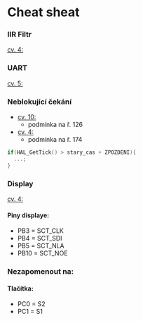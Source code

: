 # Cheat sheat
### IIR Filtr
[cv. 4: ](https://github.com/JanRajm/Microcontrollers-and-embedded-systems/tree/MSK/cv04/Core/Src)

### UART
[cv. 5: ](https://github.com/JanRajm/Microcontrollers-and-embedded-systems/blob/MSK/cv05/cv05/Core/Src/main.c)

### Neblokující čekání
- [cv. 10:](https://github.com/JanRajm/Microcontrollers-and-embedded-systems/blob/MSK/cv10/Core/Src/main.c)
  - podmínka na ř. 126
- [cv. 4:](https://github.com/JanRajm/Microcontrollers-and-embedded-systems/blob/MSK/cv04/Core/Src/main.c)
  - podmínka na ř. 174
```c
if(HAL_GetTick() > stary_cas + ZPOZDENI){
  ...;
}
```

### Display
[cv. 4:](https://github.com/JanRajm/Microcontrollers-and-embedded-systems/tree/MSK/cv04/Core/Src)
#### Piny displaye:
 - PB3 = SCT_CLK
 - PB4 = SCT_SDI
 - PB5 = SCT_NLA
 - PB10 = SCT_NOE

### Nezapomenout na:
#### Tlačítka:
 - PC0 = S2
 - PC1 = S1


